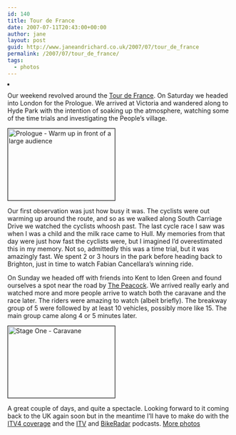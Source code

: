 ```yaml
---
id: 140
title: Tour de France
date: 2007-07-11T20:43:00+00:00
author: jane
layout: post
guid: http://www.janeandrichard.co.uk/2007/07/tour_de_france
permalink: /2007/07/tour_de_france/
tags:
  - photos
---
```

[<img src="http://farm2.static.flickr.com/1277/779413948_b311b6907b_m.jpg" alt="" style="border: solid 2px #000000;" />](http://www.flickr.com/photos/janed/779413948/ "photo sharing") 

Our weekend revolved around the [Tour de France](http://www.letour.fr/2007/TDF/LIVE/us/400/index.html). On Saturday we headed into London for the Prologue. We arrived at Victoria and wandered along to Hyde Park with the intention of soaking up the atmosphere, watching some of the time trials and investigating the People&#8217;s village. 

[<img src="http://farm2.static.flickr.com/1035/778880736_4ebe5c6af8_m.jpg" width="240" height="161" border="1" alt="Prologue - Warm up in front of a large audience" />](http://www.flickr.com/photos/janed/778880736/ "Photo Sharing")

Our first observation was just how busy it was. The cyclists were out warming up around the route, and so as we walked along South Carriage Drive we watched the cyclists whoosh past. The last cycle race I saw was when I was a child and the milk race came to Hull. My memories from that day were just how fast the cyclists were, but I imagined I&#8217;d overestimated this in my memory. Not so, admittedly this was a time trial, but it was amazingly fast. We spent 2 or 3 hours in the park before heading back to Brighton, just in time to watch Fabian Cancellara&#8217;s winning ride.

On Sunday we headed off with friends into Kent to Iden Green and found ourselves a spot near the road by [The Peacock](http://www.shepherdneame.co.uk/pubs/pubs.php/peacock_goudhurst). We arrived really early and watched more and more people arrive to watch both the caravane and the race later. The riders were amazing to watch (albeit briefly). The breakway group of 5 were followed by at least 10 vehicles, possibly more like 15. The main group came along 4 or 5 minutes later. 

[<img src="http://farm2.static.flickr.com/1387/779068198_b278f357ac_m.jpg" width="240" height="161" border="1" alt="Stage One - Caravane" />](http://www.flickr.com/photos/janed/779068198/ "Photo Sharing")

A great couple of days, and quite a spectacle. Looking forward to it coming back to the UK again soon but in the meantime I&#8217;ll have to make do with the [ITV4 coverage](http://tour.itv.com/) and the [ITV](http://tour.itv.com/page.asp?partid=80) and [BikeRadar](http://www.podcastalley.com/podcast_details.php?pod_id=49855) podcasts. [More photos](http://www.flickr.com/photos/janed/sets/72157600766462692/)<br clear="all" />